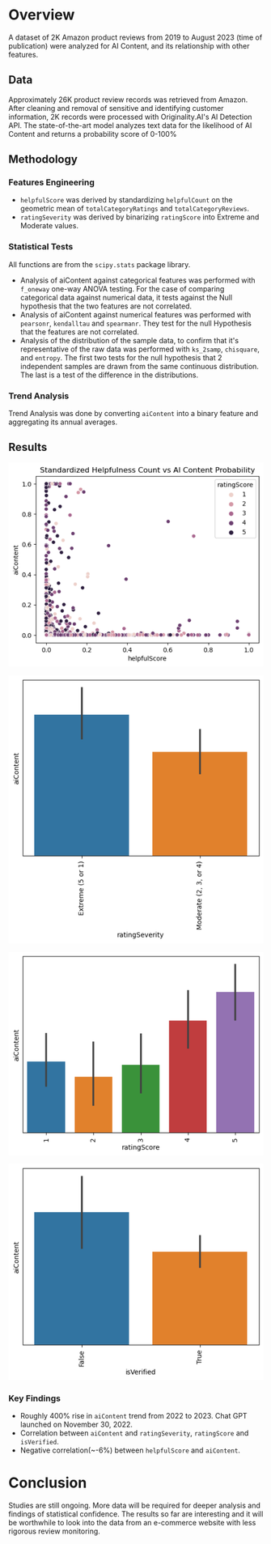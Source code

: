 # Overview

A dataset of 2K Amazon product reviews from 2019 to August 2023 (time of publication) were analyzed for AI Content, and its relationship with other features.

## Data

Approximately 26K product review records was retrieved from Amazon. After cleaning and removal of sensitive and identifying customer information, 2K records were processed with Originality.AI's AI Detection API. The state-of-the-art model analyzes text data for the likelihood of AI Content and returns a probability score of 0-100%

## Methodology

### Features Engineering

- `helpfulScore` was derived by standardizing `helpfulCount` on the geometric mean of `totalCategoryRatings` and `totalCategoryReviews`.
- `ratingSeverity` was derived by binarizing `ratingScore` into Extreme and Moderate values.

### Statistical Tests

All functions are from the `scipy.stats` package library.

- Analysis of aiContent against categorical features was performed with `f_oneway` one-way ANOVA testing. For the case of comparing categorical data against numerical data, it tests against the Null hypothesis that the two features are not correlated.
- Analysis of aiContent against numerical features was performed with `pearsonr`, `kendalltau` and `spearmanr`. They test for the null Hypothesis that the features are not correlated. 
- Analysis of the distribution of the sample data, to confirm that it's representative of the raw data was performed with `ks_2samp`, `chisquare`, and `entropy`. The first two tests for the null hypothesis that 2 independent samples are drawn from the same continuous distribution. The last is a test of the difference in the distributions. 

### Trend Analysis

Trend Analysis was done by converting `aiContent` into a binary feature and aggregating its annual averages.

## Results

![helpfulScore](images/helpfulScore.png)

![ratingSeverity](images/ratingSeverity.png)

![ratingScore](images/ratingScore.png)

![isVerified](images/isVerified.png)

### Key Findings

- Roughly 400% rise in `aiContent` trend from 2022 to 2023. Chat GPT launched on November 30, 2022.
- Correlation between `aiContent` and `ratingSeverity`, `ratingScore` and `isVerified`.
- Negative correlation(~-6%) between `helpfulScore` and `aiContent`.

# Conclusion

Studies are still ongoing. More data will be required for deeper analysis and findings of statistical confidence. The results so far are interesting and it will be worthwhile to look into the data from an e-commerce website with less rigorous review monitoring.
